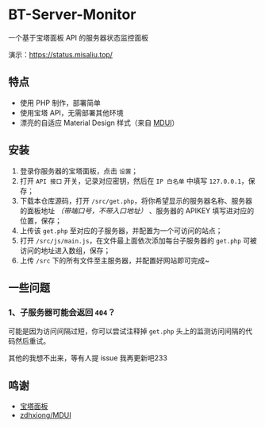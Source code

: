 # BT-Server-Monitor
一个基于宝塔面板 API 的服务器状态监控面板

演示：https://status.misaliu.top/


## 特点

- 使用 PHP 制作，部署简单
- 使用宝塔 API，无需部署其他环境
- 漂亮的自适应 Material Design 样式（来自 [MDUI](https://mdui.org)）

## 安装
1. 登录你服务器的宝塔面板，点击 `设置`；
2. 打开 `API 接口` 开关，记录对应密钥，然后在 `IP 白名单` 中填写 `127.0.0.1`，保存；
3. 下载本仓库源码，打开 `/src/get.php`，将你希望显示的服务器名称、服务器的面板地址 *（带端口号，不带入口地址）* 、服务器的 APIKEY 填写进对应的位置，保存；
4. 上传该 `get.php` 至对应的子服务器，并配置为一个可访问的站点；
5. 打开 `/src/js/main.js`，在文件最上面依次添加每台子服务器的 `get.php` 可被访问的地址进入数组，保存；
6. 上传 `/src` 下的所有文件至主服务器，并配置好网站即可完成~

## 一些问题

### 1、子服务器可能会返回 `404`？
可能是因为访问间隔过短，你可以尝试注释掉 `get.php` 头上的监测访问间隔的代码然后重试。

其他的我想不出来，等有人提 issue 我再更新吧233


## 鸣谢
- [宝塔面板](https://bt.cn)
- [zdhxiong/MDUI](https://github.com/zdhxiong/mdui)

